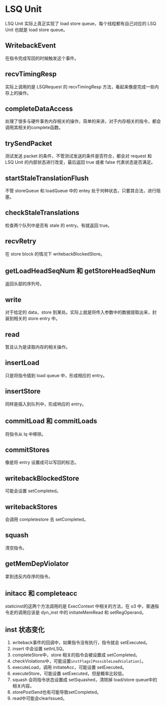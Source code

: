 # LSQ Unit

LSQ Unit 实际上真正实现了 load store queue，每个线程都有自己对应的 LSQ Unit 也就是 load store queue。

## WritebackEvent

在指令完成写回的时候触发这个事件。

## recvTimingResp

实际上调用的是 LSQRequest 的 recvTimingResp 方法，看起来像是完成一些内存上的操作。

## completeDataAccess

处理了很多与硬件事务内存相关的操作，简单的来讲，对于内存相关的指令，都会调用其相关的complete函数。

## trySendPacket

测试发送 packet 的条件，不管测试发送的条件是否符合，都会对 request 和 LSQ Unit 的内部状态进行改变，最后返回 true 或者 false 代表状态是否满足。

## startStaleTranslationFlush

不管 storeQueue 和 loadQueue 中的 entey 处于何种状态，只要其合法，进行阻塞。

## checkStaleTranslations

检查两个队列中是否有 stale 的 entry。有就返回 true。

## recvRetry

在 store block 的情况下 writebackBlockedStore。

## getLoadHeadSeqNum 和 getStoreHeadSeqNum

返回头部的序列号。

## write

对于给定的 data，store 到某处。实际上就是将传入参数中的数据提取出来，封装到相关的 store entry 中。

## read

暂且认为是读取内存的相关操作。

## insertLoad

只是将指令插到 load queue 中，形成相应的 entry。

## insertStore

同样是插入到队列中，形成响应的 entry。

## commitLoad 和 commitLoads

将指令从 lq 中移除。

## commitStores

像是将 entry 设置成可以写回的标志。

## writebackBlockedStore

可能会设置 setCompleted。

## writebackStores

会调用 completestore 去 setCompleted。

## squash

清空指令。

## getMemDepViolator

拿到违反内存序的指令。

## initacc 和 completeacc

staticinst的这两个方法调用的是 ExecContext 中相关的方法，在 o3 中，普通指令走的调用应该是 dyn_inst 中的 initiateMemRead 和 setRegOperand。

## inst 状态变化

1. writeback事件的回调中，如果指令没有执行，指令就会 setExecuted。
2. insert 中会设置 setInLSQ。
3. completeStore中，store 相关的指令会被设置成 setCompleted。
4. checkViolations中，可能设置`instFlags[PossibleLoadViolation]`。
5. executeLoad，调用 initiateAcc，可能设置 setExecuted。
6. executeStore，可能设置 setExecuted，但是概率比较低。
7. squash 会将指令状态设置成 setSquashed，清除掉 load/store queue中的相关内容。
8. storePostSend也有可能导致setCompleted。
9. read中可能会clearIssued。
